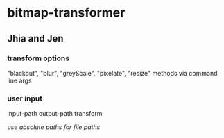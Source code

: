 # bitmap-transformer

## **Jhia and Jen**

### transform options
 "blackout", "blur", "greyScale", "pixelate", "resize" methods via command line args

### user input
input-path output-path transform

*use absolute paths for file paths*